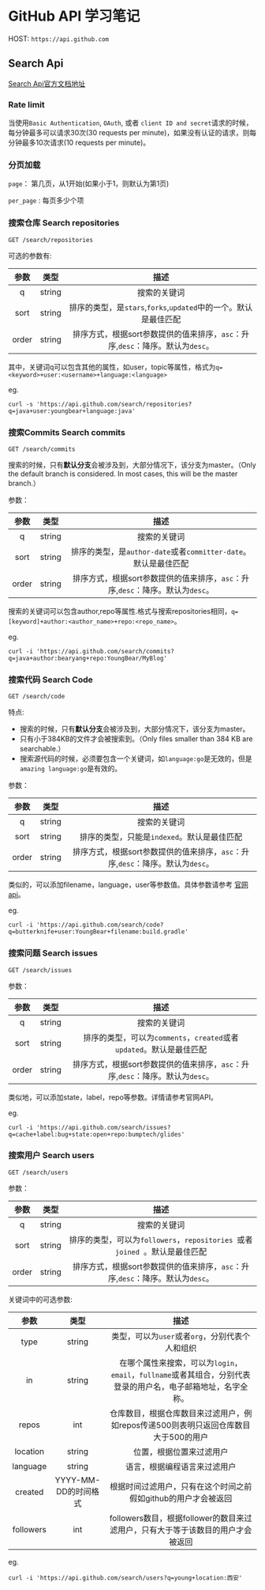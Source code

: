 # GitHub API 学习笔记

HOST: `https://api.github.com`

## Search Api

[Search Api官方文档地址](https://developer.github.com/v3/search/)

### Rate limit
当使用`Basic Authentication`, `OAuth`, 或者 `client ID and secret`请求的时候，每分钟最多可以请求30次(30 requests per minute)，如果没有认证的请求，则每分钟最多10次请求(10 requests per minute)。

### 分页加载

`page`： 第几页，从1开始(如果小于1，则默认为第1页)

`per_page` : 每页多少个项

### 搜索仓库 Search repositories

`GET /search/repositories`

可选的参数有:

|    参数     |    类型     |    描述     |
|    :--:    |    :--:    |    :--:    |
|    q       |   string   | 搜索的关键词  |
|   sort     |   string   |排序的类型，是`stars`,`forks`,`updated`中的一个。默认是最佳匹配|
|order|string|排序方式，根据sort参数提供的值来排序，`asc`：升序,`desc`：降序。默认为`desc`。|

其中，关键词q可以包含其他的属性，如user，topic等属性，格式为`q=<keyword>+user:<username>+language:<language>`

eg.

```
curl -s 'https://api.github.com/search/repositories?q=java+user:youngbear+language:java'
```

### 搜索Commits Search commits

`GET /search/commits`

搜索的时候，只有**默认分支**会被涉及到，大部分情况下，该分支为master。（Only the default branch is considered. In most cases, this will be the master branch.）

参数：

|    参数     |    类型     |    描述     |
|    :--:    |    :--:    |    :--:    |
|    q       |   string   | 搜索的关键词  |
|   sort     |   string   |排序的类型，是`author-date`或者`committer-date`。默认是最佳匹配|
|order|string|排序方式，根据sort参数提供的值来排序，`asc`：升序,`desc`：降序。默认为`desc`。|

搜索的关键词可以包含author,repo等属性.格式与搜索repositories相同，`q=[keyword]+author:<author_name>+repo:<repo_name>`。

eg.

```
curl -i 'https://api.github.com/search/commits?q=java+author:bearyang+repo:YoungBear/MyBlog'
```


### 搜索代码 Search Code

`GET /search/code`

特点:

- 搜索的时候，只有**默认分支**会被涉及到，大部分情况下，该分支为master。
- 只有小于384KB的文件才会被搜索到。（Only files smaller than 384 KB are searchable.）
- 搜索源代码的时候，必须要包含一个关键词，如`language:go`是无效的，但是`amazing language:go`是有效的。

参数：

|    参数     |    类型     |    描述     |
|    :--:    |    :--:    |    :--:    |
|    q       |   string   | 搜索的关键词  |
|   sort     |   string   |排序的类型，只能是`indexed`。默认是最佳匹配|
|order|string|排序方式，根据sort参数提供的值来排序，`asc`：升序,`desc`：降序。默认为`desc`。|

类似的，可以添加filename，language，user等参数值。具体参数请参考
[官网api](https://developer.github.com/v3/search/#search-code)。

eg.

```
curl -i 'https://api.github.com/search/code?q=butterknife+user:YoungBear+filename:build.gradle'

```

### 搜索问题 Search issues

`GET /search/issues`

参数：

|    参数     |    类型     |    描述     |
|    :--:    |    :--:    |    :--:    |
|    q       |   string   | 搜索的关键词  |
|   sort     |   string   |排序的类型，可以为`comments`，`created`或者`updated`。默认是最佳匹配|
|order|string|排序方式，根据sort参数提供的值来排序，`asc`：升序,`desc`：降序。默认为`desc`。|

类似地，可以添加state，label，repo等参数。详情请参考官网API。

eg.

```
curl -i 'https://api.github.com/search/issues?q=cache+label:bug+state:open+repo:bumptech/glides'
```

### 搜索用户 Search users

`GET /search/users`

参数：

|    参数     |    类型     |    描述     |
|    :--:    |    :--:    |    :--:    |
|    q       |   string   | 搜索的关键词  |
|   sort     |   string   |排序的类型，可以为`followers`，`repositories `或者`joined `。默认是最佳匹配|
|order|string|排序方式，根据sort参数提供的值来排序，`asc`：升序,`desc`：降序。默认为`desc`。|

关键词中的可选参数:

|    参数     |    类型     |    描述     |
|    :--:    |    :--:    |    :--:    |
|    type    |    string  |类型，可以为`user`或者`org`，分别代表个人和组织|
|     in     |    string  | 在哪个属性来搜索，可以为`login`，`email`，`fullname`或者其组合，分别代表登录的用户名，电子邮箱地址，名字全称。|
|   repos    |    int     |仓库数目，根据仓库数目来过滤用户，例如repos传递500则表明只返回仓库数目大于500的用户|
|   location |    string  |位置，根据位置来过滤用户|
|   language |    string  |语言，根据编程语言来过滤用户|
|   created  |YYYY-MM-DD的时间格式|根据时间过滤用户，只有在这个时间之前假如github的用户才会被返回|
|   followers|    int     |followers数目，根据follower的数目来过滤用户，只有大于等于该数目的用户才会被返回|

eg.

```
curl -i 'https://api.github.com/search/users?q=young+location:西安'
```
